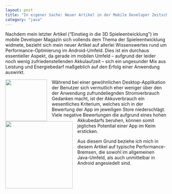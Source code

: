 ```yaml
---
layout: post
title: "In eigener Sache: Neuer Artikel in der Mobile Developer Zeitschrift"
category: "java"
---
```




Nachdem mein letzter Artikel (“Einstieg in die 3D Spieleentwicklung") im mobile Developer Magazin sich vollends dem Thema der Spieleentwicklung widmete, bezieht sich mein neuer Artikel auf allerlei Wissenswertes rund um Performance-Optimierung im Android-Umfeld.
Dies ist ein durchaus essentieller Aspekt, da gerade im mobilen Umfeld – aufgrund der leider noch wenig zufriedenstellenden Akkulaufzeit – sich ein ungesunder Mix aus Leistung und Energiebedarf maßgeblich auf den Erfolg einer Anwendung auswirkt.

<img style="display:inline; float: left; margin-right: 15px;" width=130 src="{{ site.url }}/assets/2011-08-02-mdev-1.jpg">

<img style="display:inline; float: left; margin-right: 15px; clear:left; " width=210 src="{{ site.url }}/assets/2011-08-02-mdev-2.jpg">

Während bei einer gewöhnlichen Desktop-Applikation der Benutzer sich vermutlich eher weniger über den der Anwendung zufrundeliegnden Stromverbrauch Gedanken macht, ist der Akkuverbrauch ein wesentliches Kriterium, welches sich in der Bewertung der App im jeweiligen Store niederschlägt.
Viele negative Bewertungen die aufgrund eines hohen Akkubedarfs beruhen, können somit jegliches Potential einer App im Keim ersticken.

Aus diesem Grund beziehe ich mich in diesem Artikel auf typische Performance-Bremsen, die sowohl im allgemeinen Java-Umfeld, als auch unmittelbar in Android angesiedelt sind.